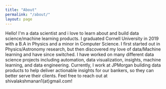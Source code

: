 ```yaml
---
title: "About"
permalink: "/about/"
layout: page
---  
```

Hello! I'm a data scientist and i love to learn about and build data science/machine learning products. I graduated Cornell University in 2019 with a B.A in Physics and a minor in Computer Science. I first started out in Physics/Astronomy research, but then discovered my love of data/Machine learning and have since switched. I have worked on many different data science projects including automation, data visualization, insights, machine learning, and data engineering. Currently, I work at JPMorgan building data products to help deliver actionable insights for our bankers, so they can better serve their clients. Feel free to reach out at shivalakshmanan1(at)gmail.com!
